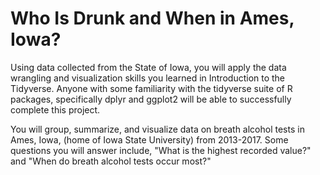# Who Is Drunk and When in Ames, Iowa?
Using data collected from the State of Iowa, you will apply the data wrangling and visualization skills you learned in Introduction to the Tidyverse. Anyone with some familiarity with the tidyverse suite of R packages, specifically dplyr and ggplot2 will be able to successfully complete this project. 

You will group, summarize, and visualize data on breath alcohol tests in Ames, Iowa, (home of Iowa State University) from 2013-2017. Some questions you will answer include, "What is the highest recorded value?" and "When do breath alcohol tests occur most?" 
